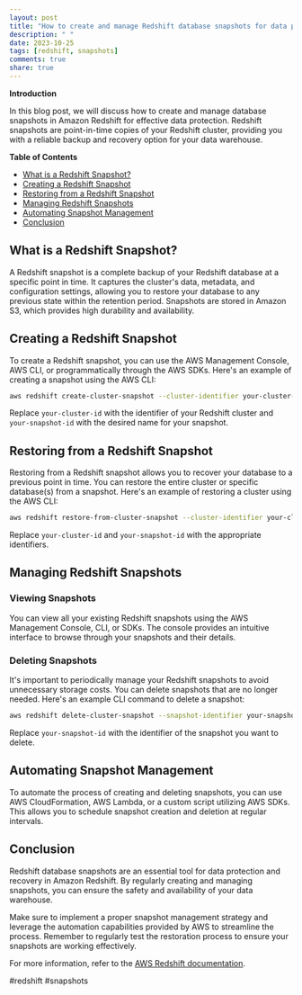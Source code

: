 ```yaml
---
layout: post
title: "How to create and manage Redshift database snapshots for data protection."
description: " "
date: 2023-10-25
tags: [redshift, snapshots]
comments: true
share: true
---
```


**Introduction**

In this blog post, we will discuss how to create and manage database snapshots in Amazon Redshift for effective data protection. Redshift snapshots are point-in-time copies of your Redshift cluster, providing you with a reliable backup and recovery option for your data warehouse.

**Table of Contents**
- [What is a Redshift Snapshot?](#what-is-a-redshift-snapshot)
- [Creating a Redshift Snapshot](#creating-a-redshift-snapshot)
- [Restoring from a Redshift Snapshot](#restoring-from-a-redshift-snapshot)
- [Managing Redshift Snapshots](#managing-redshift-snapshots)
- [Automating Snapshot Management](#automating-snapshot-management)
- [Conclusion](#conclusion)

## What is a Redshift Snapshot?

A Redshift snapshot is a complete backup of your Redshift database at a specific point in time. It captures the cluster's data, metadata, and configuration settings, allowing you to restore your database to any previous state within the retention period. Snapshots are stored in Amazon S3, which provides high durability and availability.

## Creating a Redshift Snapshot

To create a Redshift snapshot, you can use the AWS Management Console, AWS CLI, or programmatically through the AWS SDKs. Here's an example of creating a snapshot using the AWS CLI:

```bash
aws redshift create-cluster-snapshot --cluster-identifier your-cluster-id --snapshot-identifier your-snapshot-id
```

Replace `your-cluster-id` with the identifier of your Redshift cluster and `your-snapshot-id` with the desired name for your snapshot.

## Restoring from a Redshift Snapshot

Restoring from a Redshift snapshot allows you to recover your database to a previous point in time. You can restore the entire cluster or specific database(s) from a snapshot. Here's an example of restoring a cluster using the AWS CLI:

```bash
aws redshift restore-from-cluster-snapshot --cluster-identifier your-cluster-id --snapshot-identifier your-snapshot-id
```

Replace `your-cluster-id` and `your-snapshot-id` with the appropriate identifiers.

## Managing Redshift Snapshots

### Viewing Snapshots

You can view all your existing Redshift snapshots using the AWS Management Console, CLI, or SDKs. The console provides an intuitive interface to browse through your snapshots and their details.

### Deleting Snapshots

It's important to periodically manage your Redshift snapshots to avoid unnecessary storage costs. You can delete snapshots that are no longer needed. Here's an example CLI command to delete a snapshot:

```bash
aws redshift delete-cluster-snapshot --snapshot-identifier your-snapshot-id
```

Replace `your-snapshot-id` with the identifier of the snapshot you want to delete.

## Automating Snapshot Management

To automate the process of creating and deleting snapshots, you can use AWS CloudFormation, AWS Lambda, or a custom script utilizing AWS SDKs. This allows you to schedule snapshot creation and deletion at regular intervals.

## Conclusion

Redshift database snapshots are an essential tool for data protection and recovery in Amazon Redshift. By regularly creating and managing snapshots, you can ensure the safety and availability of your data warehouse.

Make sure to implement a proper snapshot management strategy and leverage the automation capabilities provided by AWS to streamline the process. Remember to regularly test the restoration process to ensure your snapshots are working effectively.

For more information, refer to the [AWS Redshift documentation](https://aws.amazon.com/redshift/documentation).

#redshift #snapshots